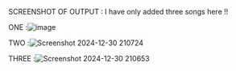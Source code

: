 SCREENSHOT OF OUTPUT : I have only added three songs here !!

ONE :![image](https://github.com/user-attachments/assets/259afee3-664f-4a0d-af73-f867d73e4b5b)


TWO :![Screenshot 2024-12-30 210724](https://github.com/user-attachments/assets/b73229fe-8bd5-41e4-b7e6-2133b136580c)


THREE :![Screenshot 2024-12-30 210653](https://github.com/user-attachments/assets/bcabe1b9-8125-44fc-8194-801d43a8091b)




